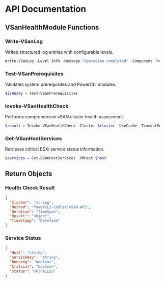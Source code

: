 # API Documentation

## VSanHealthModule Functions

### Write-VSanLog
Writes structured log entries with configurable levels.

```powershell
Write-VSanLog -Level Info -Message "Operation completed" -Component "HealthCheck"
```

### Test-VSanPrerequisites
Validates system prerequisites and PowerCLI modules.

```powershell
$isReady = Test-VSanPrerequisites
```

### Invoke-VSanHealthCheck
Performs comprehensive vSAN cluster health assessment.

```powershell
$result = Invoke-VSanHealthCheck -Cluster $cluster -UseCache -TimeoutSeconds 300
```

### Get-VSanHostServices
Retrieves critical ESXi service status information.

```powershell
$services = Get-VSanHostServices -VMHost $host
```

## Return Objects

### Health Check Result
```json
{
  "Cluster": "string",
  "Method": "PowerCLI-Cmdlet|vSAN-API",
  "Duration": "TimeSpan",
  "Result": "object",
  "Timestamp": "DateTime"
}
```

### Service Status
```json
{
  "Host": "string",
  "ServiceKey": "string",
  "Running": "boolean",
  "Critical": "boolean",
  "Status": "OK|FAILED"
}
```
